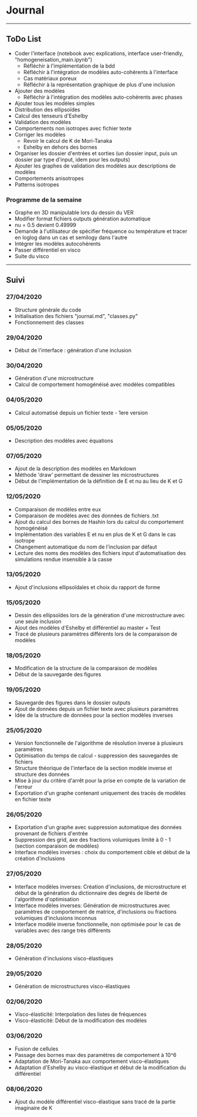 # Journal
----
## ToDo List
- Coder l'interface (notebook avec explications, interface user-friendly, "homogeneisation_main.ipynb")
    - Réfléchir à l'implémentation de la bdd
    - Réfléchir à l'intégration de modèles auto-cohérents à l'interface
    - Cas matériaux poreux
    - Réfléchir à la représentation graphique de plus d'une inclusion
- Ajouter des modèles
    - Réfléchir à l'intégration des modèles auto-cohérents avec phases
- Ajouter tous les modèles simples
- Distribution des ellipsoïdes
- Calcul des tenseurs d'Eshelby
- Validation des modèles
- Comportements non isotropes avec fichier texte
- Corriger les modèles
    - Revoir le calcul de K de Mori-Tanaka
    - Eshelby en dehors des bornes
- Organiser les dossier d'entrées et sorties (un dossier input, puis un dossier par type d'input, idem pour les outputs)
- Ajouter les graphes de validation des modèles aux descriptions de modèles
- Comportements anisotropes
- Patterns isotropes
    
### Programme de la semaine
- Graphe en 3D manipulable lors du dessin du VER 
- Modifier format fichiers outputs génération automatique 
- nu = 0.5 devient 0.49999 
- Demande à l'utilisateur de spécifier fréquence ou température et tracer en loglog dans un cas et semilogy dans l'autre 
- Intégrer les modèles autocohérents 
- Passer différentiel en visco 
- Suite du visco 

---
## Suivi
### 27/04/2020
- Structure générale du code
- Initialisation des fichiers "journal.md", "classes.py"
- Fonctionnement des classes

### 29/04/2020
- Début de l'interface : génération d'une inclusion

### 30/04/2020
- Génération d'une microstructure
- Calcul de comportement homogénéisé avec modèles compatibles

### 04/05/2020
- Calcul automatisé depuis un fichier texte - 1ere version

### 05/05/2020
- Description des modèles avec équations

### 07/05/2020
- Ajout de la description des modèles en Markdown
- Méthode 'draw' permettant de dessiner les microstructures
- Début de l'implémentation de la définition de E et nu au lieu de K et G

### 12/05/2020 
- Comparaison de modèles entre eux
- Comparaison de modèles avec des données de fichiers .txt
- Ajout du calcul des bornes de Hashin lors du calcul du comportement homogénéisé
- Implémentation des variables E et nu en plus de K et G dans le cas isotrope
- Changement automatique du nom de l'inclusion par défaut
- Lecture des noms des modèles des fichiers input d'automatisation des simulations rendue insensible à la casse 

### 13/05/2020
- Ajout d'inclusions ellipsoïdales et choix du rapport de forme

### 15/05/2020
- Dessin des ellipsoïdes lors de la génération d'une microstructure avec une seule inclusion
- Ajout des modèles d'Eshelby et différentiel au master + Test 
- Tracé de plusieurs paramètres différents lors de la comparaison de modèles

### 18/05/2020
- Modification de la structure de la comparaison de modèles
- Début de la sauvegarde des figures

### 19/05/2020
- Sauvegarde des figures dans le dossier outputs
- Ajout de données depuis un fichier texte avec plusieurs paramètres
- Idée de la structure de données pour la section modèles inverses

### 25/05/2020
- Version fonctionnelle de l'algorithme de résolution inverse à plusieurs paramètres
- Optimisation du temps de calcul - suppression des sauvegardes de fichiers
- Structure théorique de l'interface de la section modèle inverse et structure des données
- Mise à jour du critère d'arrêt pour la prise en compte de la variation de l'erreur
- Exportation d'un graphe contenant uniquement des tracés de modèles en fichier texte

### 26/05/2020
- Exportation d'un graphe avec suppression automatique des données provenant de fichiers d'entrée
- Suppression des grid, axe des fractions volumiques limité à 0 - 1 (section comparaison de modèles)
- Interface modèles inverses : choix du comportement cible et début de la création d'inclusions

### 27/05/2020
- Interface modèles inverses: Création d'inclusions, de microstructure et début de la génération du dictionnaire des degrés de liberté de l'algorithme d'optimisation
- Interface modèles inverses: Génération de microstructures avec paramètres de comportement de matrice, d'inclusions ou fractions volumiques d'inclusions inconnus
- Interface modèle inverse fonctionnelle, non optimisée pour le cas de variables avec des range très différents

### 28/05/2020
- Génération d'inclusions visco-élastiques

### 29/05/2020
- Génération de microstructures visco-élastiques

### 02/06/2020
- Visco-élasticité: Interpolation des listes de fréquences
- Visco-élasticité: Début de la modification des modèles

### 03/06/2020
- Fusion de cellules
- Passage des bornes max des paramètres de comportement à 10^6
- Adaptation de Mori-Tanaka aux comportement visco-élastiques
- Adaptation d'Eshelby au visco-élastique et début de la modification du différentiel

### 08/06/2020
- Ajout du modèle différentiel visco-élastique sans tracé de la partie imaginaire de K
